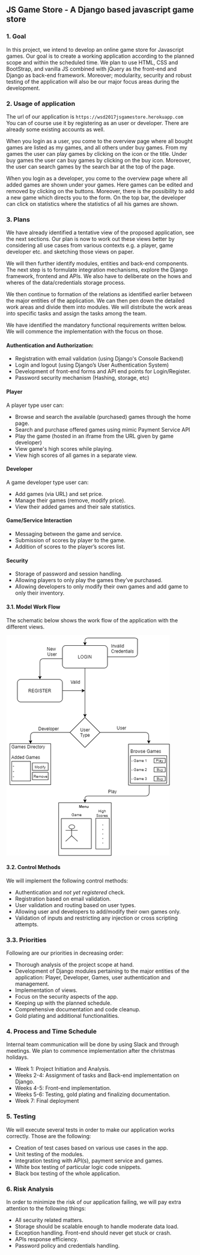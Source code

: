 JS Game Store - A Django based javascript game store
-----------------------

### 1. Goal

In this project, we intend to develop an online game store for Javascript games. Our goal is to create a working application according to the planned scope and within the scheduled time. We plan to use HTML, CSS and BootStrap, and vanilla JS combined with jQuery as the front-end and Django as back-end framework. Moreover; modularity, security and robust testing of the application will also be our major focus areas during the development.

### 2. Usage of application
The url of our application is `https://wsd2017jsgamestore.herokuapp.com`   
You can of course use it by registering as an user or developer. There are already some existing accounts as well.    

When you login as a user, you come to the overview page where all bought games are listed as my games, and all others under buy games. From my games the user can play games by clicking on the icon or the title. Under buy games the user can buy games by clicking on the buy icon. Moreover, the user can search games by the search bar at the top of the page.

When you login as a developer, you come to the overview page where all added games are shown under your games. Here games can be edited and removed by clicking on the buttons. Moreover, there is the possibility to add a new game which directs you to the form. On the top bar, the developer can click on statistics where the statistics of all his games are shown. 


### 3. Plans

We have already identified a tentative view of the proposed application, see the next sections. Our plan is now to work out these views better by considering all use cases from various contexts e.g. a player, game developer etc. and sketching those views on paper. 

We will then further identify modules, entities and back-end components. The next step is to formulate integration mechanisms, explore the Django framework, frontend and APIs. We also have to deliberate on the hows and wheres of the data/credentials storage process.

We then continue to formation of the relations as identified earlier between the major entities of the application. We can then pen down the detailed work areas and divide them into modules. We will distribute the work areas into specific tasks and assign the tasks among the team.

We have identified the mandatory functional requirements written below. We will commence the implementation with the focus on those. 

#### Authentication and Authorization:

-	Registration with email validation (using Django's Console Backend)
-	Login and logout (using Django’s User Authentication System)
-	Development of front-end forms and API end points for Login/Register.
-	Password security mechanism (Hashing, storage, etc)

#### Player
A player type user can:

-	Browse and search the available (purchased) games through the home page.
-	Search and purchase offered games using mimic Payment Service API
-	Play the game (hosted in an iframe from the URL given by game developer)
-	View game's high scores while playing.
-	View high scores of all games in a separate view.

#### Developer
A game developer type user can:

-	Add games (via URL) and set price. 
-	Manage their games (remove, modify price).
-	View their added games and their sale statistics.

#### Game/Service Interaction

-	Messaging between the game and service.
-	Submission of scores by player to the game.
-	Addition of scores to the player’s scores list.

#### Security

-	Storage of password and session handling.
-	Allowing players to only play the games they’ve purchased.
-	Allowing developers to only modify their own games and add game to only their inventory.


#### 3.1. Model Work Flow
The schematic below shows the work flow of the application with the different views.

![schematics](Images/work_flow.png)

#### 3.2. Control Methods
We will implement the following control methods:

* Authentication and _not yet registered_ check.
* Registration based on email validation.
* User validation and routing based on user types.
* Allowing user and developers to add/modify their own games only.
* Validation of inputs and restricting any injection or cross scripting attempts.

### 3.3. Priorities
Following are our priorities in decreasing order:

-	Thorough analysis of the project scope at hand.
-	Development of Django modules pertaining to the major entities of the application: Player, Developer, Games, user authentication and management.
-	Implementation of views.
-	Focus on the security aspects of the app.
-	Keeping up with the planned schedule.
-	Comprehensive documentation and code cleanup.
-	Gold plating and additional functionalities.


### 4. Process and Time Schedule

Internal team communication will be done by using Slack and through meetings. We plan to commence implementation  after the christmas holidays.  

* Week 1: Project Initiation and Analysis.
* Weeks 2-4: Assignment of tasks and Back-end implementation on Django.
* Weeks 4-5: Front-end implementation.
* Weeks 5-6: Testing, gold plating and finalizing documentation.
* Week 7: Final deployment


### 5. Testing
We will execute several tests in order to make our application works correctly. Those are the following:

- Creation of test cases based on various use cases in the app.
- Unit testing of the modules.
- Integration testing with API(s), payment service and games.
- White box testing of particular logic code snippets. 
- Black box testing of the whole application.


### 6. Risk Analysis
In order to minimize the risk of our application failing, we will pay extra attention to the following things:

- All security related matters.
- Storage should be scalable enough to handle moderate data load.
- Exception handling. Front-end should never get stuck or crash.
- APIs response efficiency. 
- Password policy and credentials handling. 

